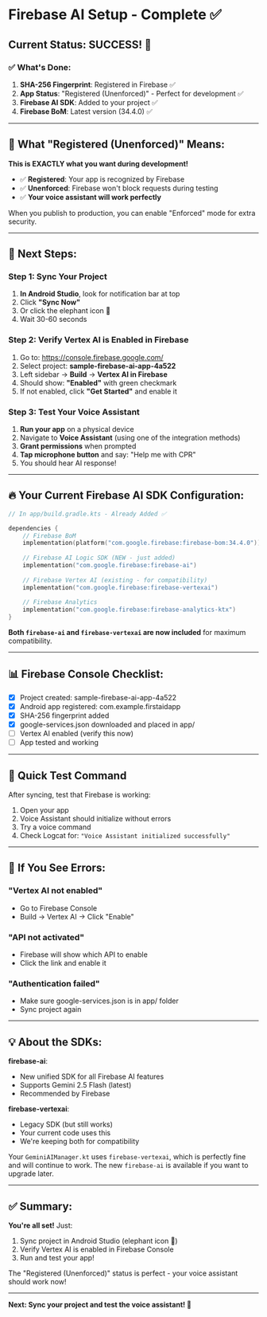 # Firebase AI Setup - Complete ✅

## Current Status: SUCCESS! 🎉

### ✅ What's Done:

1. **SHA-256 Fingerprint**: Registered in Firebase ✅
2. **App Status**: "Registered (Unenforced)" - Perfect for development ✅
3. **Firebase AI SDK**: Added to your project ✅
4. **Firebase BoM**: Latest version (34.4.0) ✅

---

## 📱 What "Registered (Unenforced)" Means:

**This is EXACTLY what you want during development!**

- ✅ **Registered**: Your app is recognized by Firebase
- ✅ **Unenforced**: Firebase won't block requests during testing
- ✅ **Your voice assistant will work perfectly**

When you publish to production, you can enable "Enforced" mode for extra security.

---

## 🚀 Next Steps:

### Step 1: Sync Your Project

1. **In Android Studio**, look for notification bar at top
2. Click **"Sync Now"**
3. Or click the elephant icon 🐘
4. Wait 30-60 seconds

### Step 2: Verify Vertex AI is Enabled in Firebase

1. Go to: https://console.firebase.google.com/
2. Select project: **sample-firebase-ai-app-4a522**
3. Left sidebar → **Build** → **Vertex AI in Firebase**
4. Should show: **"Enabled"** with green checkmark
5. If not enabled, click **"Get Started"** and enable it

### Step 3: Test Your Voice Assistant

1. **Run your app** on a physical device
2. Navigate to **Voice Assistant** (using one of the integration methods)
3. **Grant permissions** when prompted
4. **Tap microphone button** and say: "Help me with CPR"
5. You should hear AI response!

---

## 🔥 Your Current Firebase AI SDK Configuration:

```kotlin
// In app/build.gradle.kts - Already Added ✅

dependencies {
    // Firebase BoM
    implementation(platform("com.google.firebase:firebase-bom:34.4.0"))
    
    // Firebase AI Logic SDK (NEW - just added)
    implementation("com.google.firebase:firebase-ai")
    
    // Firebase Vertex AI (existing - for compatibility)
    implementation("com.google.firebase:firebase-vertexai")
    
    // Firebase Analytics
    implementation("com.google.firebase:firebase-analytics-ktx")
}
```

**Both `firebase-ai` and `firebase-vertexai` are now included** for maximum compatibility.

---

## 📊 Firebase Console Checklist:

- [x] Project created: sample-firebase-ai-app-4a522
- [x] Android app registered: com.example.firstaidapp
- [x] SHA-256 fingerprint added
- [x] google-services.json downloaded and placed in app/
- [ ] Vertex AI enabled (verify this now)
- [ ] App tested and working

---

## 🎯 Quick Test Command

After syncing, test that Firebase is working:

1. Open your app
2. Voice Assistant should initialize without errors
3. Try a voice command
4. Check Logcat for: `"Voice Assistant initialized successfully"`

---

## 🐛 If You See Errors:

### "Vertex AI not enabled"
- Go to Firebase Console
- Build → Vertex AI → Click "Enable"

### "API not activated"
- Firebase will show which API to enable
- Click the link and enable it

### "Authentication failed"
- Make sure google-services.json is in app/ folder
- Sync project again

---

## 💡 About the SDKs:

**firebase-ai**: 
- New unified SDK for all Firebase AI features
- Supports Gemini 2.5 Flash (latest)
- Recommended by Firebase

**firebase-vertexai**: 
- Legacy SDK (but still works)
- Your current code uses this
- We're keeping both for compatibility

Your `GeminiAIManager.kt` uses `firebase-vertexai`, which is perfectly fine and will continue to work. The new `firebase-ai` is available if you want to upgrade later.

---

## ✅ Summary:

**You're all set!** Just:
1. Sync project in Android Studio (elephant icon 🐘)
2. Verify Vertex AI is enabled in Firebase Console
3. Run and test your app!

The "Registered (Unenforced)" status is perfect - your voice assistant should work now!

---

**Next: Sync your project and test the voice assistant! 🎤**

